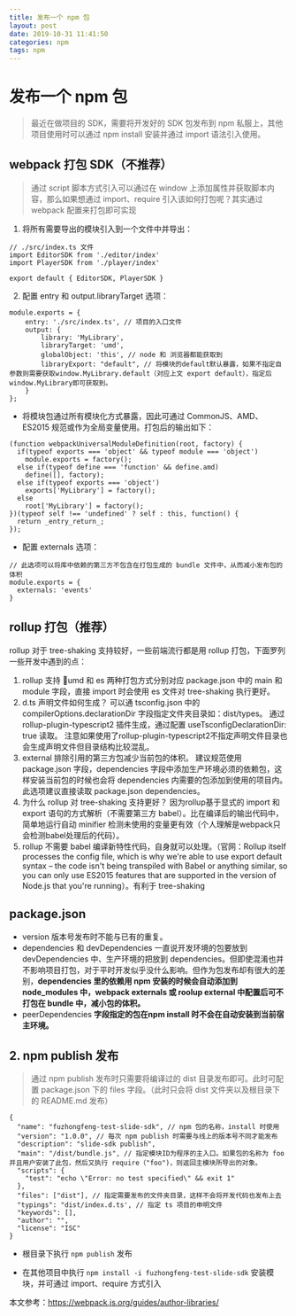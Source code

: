 ```yaml
---
title: 发布一个 npm 包 
layout: post
date: 2019-10-31 11:41:50
categories: npm
tags: npm
---
```


# 发布一个 npm 包
> 最近在做项目的 SDK，需要将开发好的 SDK 包发布到 npm 私服上，其他项目使用时可以通过 npm install 安装并通过 import 语法引入使用。

## webpack 打包 SDK（不推荐）
> 通过 script 脚本方式引入可以通过在 window 上添加属性并获取脚本内容，那么如果想通过 import、require 引入该如何打包呢？其实通过 webpack 配置来打包即可实现

1. 将所有需要导出的模块引入到一个文件中并导出：
```
// ./src/index.ts 文件
import EditorSDK from './editor/index'
import PlayerSDK from './player/index'

export default { EditorSDK, PlayerSDK }
```

2. 配置 entry 和 output.libraryTarget 选项：
```
module.exports = {
    entry: './src/index.ts', // 项目的入口文件
    output: {
        library: 'MyLibrary',
        libraryTarget: 'umd',
        globalObject: 'this', // node 和 浏览器都能获取到
        libraryExport: "default", // 将模块的default默认暴露，如果不指定自参数则需要获取window.MyLibrary.default（对应上文 export default），指定后window.MyLibrary即可获取到。
    }
};
```
* 将模块包通过所有模块化方式暴露，因此可通过 CommonJS、AMD、ES2015 规范或作为全局变量使用。打包后的输出如下：
```
(function webpackUniversalModuleDefinition(root, factory) {
  if(typeof exports === 'object' && typeof module === 'object')
    module.exports = factory();
  else if(typeof define === 'function' && define.amd)
    define([], factory);
  else if(typeof exports === 'object')
    exports['MyLibrary'] = factory();
  else
    root['MyLibrary'] = factory();
})(typeof self !== 'undefined' ? self : this, function() {
  return _entry_return_;
});
```

* 配置 externals 选项：
```
// 此选项可以将库中依赖的第三方不包含在打包生成的 bundle 文件中，从而减小发布包的体积
module.exports = {
  externals: 'events'
}
```

## rollup 打包（推荐）
rollup 对于 tree-shaking 支持较好，一些前端流行都是用 rollup 打包，下面罗列一些开发中遇到的点：
1. rollup 支持 umd 和 es 两种打包方式分别对应 package.json 中的 main 和 module 字段，直接 import 时会使用 es 文件对 tree-shaking 执行更好。
2. d.ts 声明文件如何生成？
可以通 tsconfig.json 中的 compilerOptions.declarationDir 字段指定文件夹目录如：dist/types。
通过 rollup-plugin-typescript2 插件生成，通过配置 useTsconfigDeclarationDir: true 读取。
注意如果使用了rollup-plugin-typescript2不指定声明文件目录也会生成声明文件但目录结构比较混乱。
3. external 排除引用的第三方包减少当前包的体积。
建议规范使用 package.json 字段，dependencies 字段中添加生产环境必须的依赖包，这样安装当前包的时候也会将 dependencies 内需要的包添加到使用的项目内。此选项建议直接读取 package.json dependencies。
4. 为什么 rollup 对 tree-shaking 支持更好？
因为rollup基于显式的 import 和 export 语句的方式解析（不需要第三方 babel）。比在编译后的输出代码中，简单地运行自动 minifier 检测未使用的变量更有效（个人理解是webpack只会检测babel处理后的代码）。
5. rollup 不需要 babel 编译新特性代码，自身就可以处理。（官网：Rollup itself processes the config file, which is why we're able to use export default syntax – the code isn't being transpiled with Babel or anything similar, so you can only use ES2015 features that are supported in the version of Node.js that you're running）。有利于 tree-shaking

## package.json
* version 版本号发布时不能与已有的重复。
* dependencies 和 devDependencies 
一直说开发环境的包要放到 devDependencies 中、生产环境的把放到 dependencies。但即使混淆也并不影响项目打包，对于平时开发似乎没什么影响。但作为包发布却有很大的差别，**dependencies 里的依赖用 npm 安装的时候会自动添加到 node_modules 中，webpack externals 或 roolup external 中配置后可不打包在 bundle 中，减小包的体积。**
* peerDependencies
**字段指定的包在npm install 时不会在自动安装到当前宿主环境。**

## 2. npm publish 发布
> 通过 npm publish 发布时只需要将编译过的 dist 目录发布即可。此时可配置 package.json 下的 files 字段。（此时只会将 dist 文件夹以及根目录下的 README.md 发布）
```
{
  "name": "fuzhongfeng-test-slide-sdk", // npm 包的名称，install 时使用
  "version": "1.0.0", // 每次 npm publish 时需要与线上的版本号不同才能发布
  "description": "slide-sdk publish",
  "main": "/dist/bundle.js", // 指定模块ID为程序的主入口。如果包的名称为 foo 并且用户安装了此包，然后又执行 require（"foo")，则返回主模块所导出的对象。
  "scripts": {
    "test": "echo \"Error: no test specified\" && exit 1"
  },
  "files": ["dist"], // 指定需要发布的文件夹目录，这样不会将开发代码也发布上去
  "typings": "dist/index.d.ts', // 指定 ts 项目的申明文件
  "keywords": [],
  "author": "",
  "license": "ISC"
}
```

* 根目录下执行 `npm publish` 发布

* 在其他项目中执行 `npm install -i fuzhongfeng-test-slide-sdk` 安装模块，并可通过 import、require 方式引入

本文参考：https://webpack.js.org/guides/author-libraries/